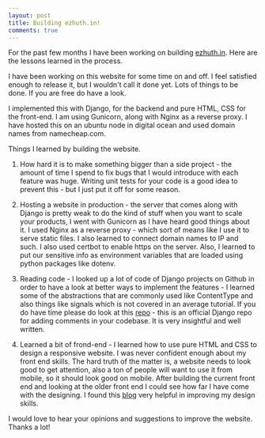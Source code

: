 ```yaml
---
layout: post
title: Building ezhuth.in!
comments: true
---
```


For the past few months I have been working on building [ezhuth.in](ezhuth.in). Here are the lessons learned in the process.



I have been working on this website for some time on and off. I feel satisfied enough to release it, but I wouldn't call it done yet. Lots of things to be done. If you are free do have a look.

I implemented this with Django, for the backend and pure HTML, CSS for the front-end. I am using Gunicorn, along with Nginx as a reverse proxy. I have hosted this on an ubuntu node in digital ocean and used domain names from namecheap.com.

Things I learned by building the website.

1. How hard it is to make something bigger than a side project - the amount of time I spend to fix bugs that I would introduce with each feature was huge. Writing unit tests for your code is a good idea to prevent this - but I just put it off for some reason.

2. Hosting a website in production - the server that comes along with Django is pretty weak to do the kind of stuff when you want to scale your products, I went with Gunicorn as I have heard good things about it. I used Nginx as a reverse proxy - which sort of means like I use it to serve static files. I also learned to connect domain names to IP and such. I also used certbot to enable https on the server. Also, I learned to put our sensitive info as environment variables that are loaded using python packages like dotenv.

3. Reading code - I looked up a lot of code of Django projects on Github in order to have a look at better ways to implement the features - I learned some of the abstractions that are commonly used like ContentType and also things like signals which is not covered in an average tutorial. If you do have time please do look at this [repo](https://github.com/django/django-contrib-comments) - this is an official Django repo for adding comments in your codebase. It is very insightful and well written.

4. Learned a bit of frond-end - I learned how to use pure HTML and CSS to design a responsive website. I was never confident enough about my front end skills. The hard truth of the matter is, a website needs to look good to get attention, also a ton of people will want to use it from mobile, so it should look good on mobile. After building the current front end and looking at the older front end I could see how far I have come with the designing. I found this [blog](https://github.com/django/django-contrib-comments) very helpful in improving my design skills.

I would love to hear your opinions and suggestions to improve the website. Thanks a lot!

